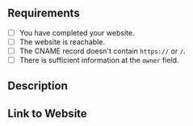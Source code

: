 <!-- To make our job easier, please spend time to review your application before submitting. -->

## Requirements
- [ ] You have completed your website.
- [ ] The website is reachable.
- [ ] The CNAME record doesn't contain `https://` or `/`.
- [ ] There is sufficient information at the `owner` field.

## Description
<!-- Please provide a description below of what you will be using the domain for. -->

## Link to Website
<!-- Please provide a link to your website below. -->
